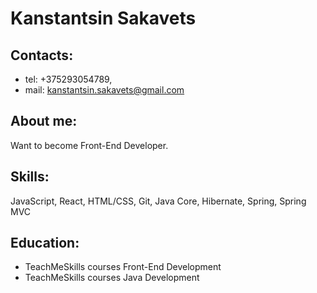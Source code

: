 # Kanstantsin Sakavets
## Contacts: 
* tel: +375293054789,
* mail: kanstantsin.sakavets@gmail.com
## About me:
Want to become Front-End Developer.
## Skills:
JavaScript, React, HTML/CSS, Git, Java Core, Hibernate, Spring, Spring MVC
## Education: 
* TeachMeSkills courses Front-End Development
* TeachMeSkills courses Java Development